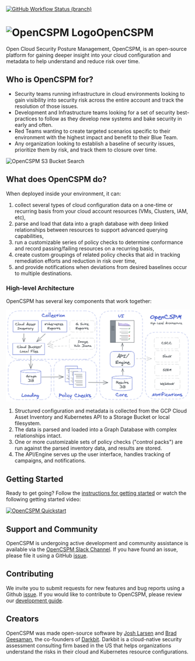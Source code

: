 [![GitHub Workflow Status (branch)](https://img.shields.io/github/workflow/status/opencspm/opencspm/smoke-test/main)](https://github.com/OpenCSPM/opencspm/actions?query=branch%3Amain)

# ![OpenCSPM Logo](site/img/opencspm-logo.png)OpenCSPM
Open Cloud Security Posture Management, OpenCSPM, is an open-source platform for gaining deeper insight into your cloud configuration and metadata to help understand and reduce risk over time.

## Who is OpenCSPM for?

* Security teams running infrastructure in cloud environments looking to gain visibility into security risk across the entire account and track the resolution of those issues.
* Development and Infrastructure teams looking for a set of security best-practices to follow as they develop new systems and bake security in early and often.
* Red Teams wanting to create targeted scenarios specific to their environment with the highest impact and benefit to their Blue Team.
* Any organization looking to establish a baseline of security issues, prioritize them by risk, and track them to closure over time.

![OpenCSPM S3 Bucket Search](site/img/opencspm-s3-search.gif)

## What does OpenCSPM do?

When deployed inside your environment, it can:

1. collect several types of cloud configuration data on a one-time or recurring basis from your cloud account resources (VMs, Clusters, IAM, etc),
2. parse and load that data into a graph database with deep linked relationships between resources to support advanced querying capabilities,
3. run a customizable series of policy checks to determine conformance and record passing/failing resources on a recurring basis,
4. create custom groupings of related policy checks that aid in tracking remediation efforts and reduction in risk over time,
5. and provide notifications when deviations from desired baselines occur to multiple destinations.

### High-level Architecture

OpenCSPM has several key components that work together:

![opencspm high level architecture diagram](site/img/high-level-arch.png)

1. Structured configuration and metadata is collected from the GCP Cloud Asset Inventory and Kubernetes API to a Storage Bucket or local filesystem.
2. The data is parsed and loaded into a Graph Database with complex relationships intact.
3. One or more customizable sets of policy checks ("control packs") are run against the parsed inventory data, and results are stored.
4. The API/Engine serves up the user interface, handles tracking of campaigns, and notifications.

## Getting Started

Ready to get going?  Follow the [instructions for getting started](site/getting_started.md) or watch the following getting started video:

[![OpenCSPM Quickstart](site/img/opencspm-quickstart-keyframe.png)](https://www.youtube.com/watch?v=i-brXrIIgU8 "OpenCSPM Quickstart")

## Support and Community

OpenCSPM is undergoing active development and community assistance is available via the [OpenCSPM Slack Channel](https://join.slack.com/t/opencspm/shared_invite/zt-n4m2f9tw-taDWGa6OPBIBnsoj4zXsNw).  If you have found an issue, please file it using a GitHub [issue](https://github.com/opencspm/opencspm/issues/new/choose).

## Contributing

We invite you to submit requests for new features and bug reports using a Github [issue](https://github.com/opencspm/opencspm/issues/new/choose). If you would like to contribute to OpenCSPM, please review our [development guide](site/development.md).

## Creators

OpenCSPM was made open-source software by [Josh Larsen](https://github.com/joshlarsen) and [Brad Geesaman](https://github.com/bgeesaman), the co-founders of [Darkbit](https://darkbit.io). Darkbit is a cloud-native security assessment consulting firm based in the US that helps organizations understand the risks in their cloud and Kubernetes resource configurations.
